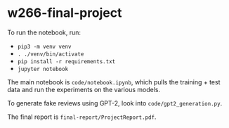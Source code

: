 # w266-final-project

To run the notebook, run:
- `pip3 -m venv venv`
- `. ./venv/bin/activate`
- `pip install -r requirements.txt`
- `jupyter notebook`

The main notebook is `code/notebook.ipynb`, which pulls the training + test data and run the experiments on the various models.

To generate fake reviews using GPT-2, look into `code/gpt2_generation.py`.

The final report is `final-report/ProjectReport.pdf`.